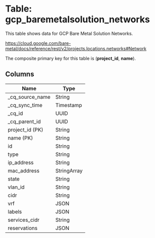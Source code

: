 # Table: gcp_baremetalsolution_networks

This table shows data for GCP Bare Metal Solution Networks.

https://cloud.google.com/bare-metal/docs/reference/rest/v2/projects.locations.networks#Network

The composite primary key for this table is (**project_id**, **name**).

## Columns

| Name          | Type          |
| ------------- | ------------- |
|_cq_source_name|String|
|_cq_sync_time|Timestamp|
|_cq_id|UUID|
|_cq_parent_id|UUID|
|project_id (PK)|String|
|name (PK)|String|
|id|String|
|type|String|
|ip_address|String|
|mac_address|StringArray|
|state|String|
|vlan_id|String|
|cidr|String|
|vrf|JSON|
|labels|JSON|
|services_cidr|String|
|reservations|JSON|